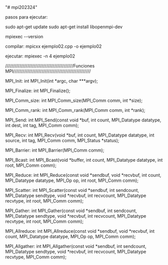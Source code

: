 "# mpi202324" 

pasos para ejecutar:

sudo apt-get update
sudo apt-get install libopenmpi-dev

mpiexec --version

compilar:
mpicxx ejemplo02.cpp -o ejemplo02

ejecutar:
mpiexec -n 4 ejemplo02

///////////////////////////////////////////Funciones MPI/////////////////////////////////////////////////

MPI_Init:
int MPI_Init(int *argc, char ***argv);

MPI_Finalize:
int MPI_Finalize();

MPI_Comm_size:
int MPI_Comm_size(MPI_Comm comm, int *size);

MPI_Comm_rank:
int MPI_Comm_rank(MPI_Comm comm, int *rank);

MPI_Send:
int MPI_Send(const void *buf, int count, MPI_Datatype datatype, int dest, int tag, MPI_Comm comm);

MPI_Recv:
int MPI_Recv(void *buf, int count, MPI_Datatype datatype, int source, int tag, MPI_Comm comm, MPI_Status *status);

MPI_Barrier:
int MPI_Barrier(MPI_Comm comm);

MPI_Bcast:
int MPI_Bcast(void *buffer, int count, MPI_Datatype datatype, int root, MPI_Comm comm);

MPI_Reduce:
int MPI_Reduce(const void *sendbuf, void *recvbuf, int count, MPI_Datatype datatype, MPI_Op op, int root, MPI_Comm comm);

MPI_Scatter:
int MPI_Scatter(const void *sendbuf, int sendcount, MPI_Datatype sendtype, void *recvbuf, int recvcount, MPI_Datatype recvtype, int root, MPI_Comm comm);

MPI_Gather:
int MPI_Gather(const void *sendbuf, int sendcount, MPI_Datatype sendtype, void *recvbuf, int recvcount, MPI_Datatype recvtype, int root, MPI_Comm comm);

MPI_Allreduce:
int MPI_Allreduce(const void *sendbuf, void *recvbuf, int count, MPI_Datatype datatype, MPI_Op op, MPI_Comm comm);

MPI_Allgather:
int MPI_Allgather(const void *sendbuf, int sendcount, MPI_Datatype sendtype, void *recvbuf, int recvcount, MPI_Datatype recvtype, MPI_Comm comm);